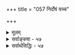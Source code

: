 +++
title = "057 निर्दोषं यच्च"

+++
<details><summary>मूलम्</summary>

निर्दोषं यच्च शास्त्रं तदपि बहुविधं बोधयत्येव भेदं वाक्ये तत्त्वोपदेशप्रकरणपठिते नान्यपर्यं प्रतीमः ।  
नात्रापच्छेदनीतिर्नियतिमति सदोपक्रमन्यायसिद्धेः स्वप्रख्याप्यापलापे श्रुतिरपि वृषलोद्वाहमन्त्रायते वः ॥ ५७ ॥
</details>

<details><summary>सर्वाङ्कषा - ५७</summary>

, 



ननु भोः ! त्वमेव वैतण्डिकोऽसि, योऽस्मान् वैतण्डिकान् निन्दसि । सर्वं व्यावहारिकमिति वदतामस्माकं बौद्धागमापेक्षया व्यावहारिकः प्रमाण्यातिशयो वेदानां संमतः । त्वमपि वैदिकोऽसि । अतः व्यावहारिकं वा प्रामाण्यातिशयं वेदानां कथं निराकरोषीत्यत्रोत्तरमाह – निर्दोषमित्यादि । यच्च **शास्त्रम्** = - वेदाख्यं परमं शास्त्रम् **निर्दोषम्** = प्रमादादिव्यावहारिकदोषरहितं मन्यसे, तदपि **बहुविधम्** = स्वरूपतः, धर्मतः, गुणतश्च जगद्ब्रह्मणोः नानाविधं भेदम् **बोधयत्येव** = उपदिशत्येव, न तु केवलं वक्ति । केवलं वचनं कदाचिदन्यतात्पर्यकमपि स्यात् ; न तूपदेशः, चेतनहितार्थत्वादुपदेशस्य । ननु कथं ज्ञायते भेदस्यो - पदेश्यत्वमेवेत्यत्राह - वाक्य इत्यादि । तत्त्वोपदेशप्रकणपठिते **वाक्ये** = भेदवाक्ये **आन्यपर्यम्** = अन्य- **परताम्** =अन्यतात्पर्यकताम् न **प्रतीमः** = न जानीमः, वयमिति शेषः । लोके कुत्राप्यस्माभिस्तथाऽदर्शनात् । 'भोक्ता भाग्यं प्रेरितारं च मत्त्वा सर्वं प्रोक्तं त्रिविधं ब्रह्ममेतत्' (श्वे. 1-12 ) ' य ईशेऽस्य जगतो नित्यमेव' (श्वे.6-17) इत्यादौ चिदचिदीश्वरभेदस्य, तदनन्तरं तन्निषेधाभावस्य च दर्शनात् ॥ 

ननु भोः ! न वयं प्रमाणानां पौर्वापर्यमादाय पूर्वस्योत्तरेण बाध इति वदामः, येनोच्येत भवता केवलं भेदोऽप्युपदिश्यते; अनन्तरं निषेधोऽपि न दृश्यते कुत्रचिदित्यादि । किन्तु प्रमेययोः विधिनिषेधयोः पौर्वा-यस्यास्च ग्राति परस्वस्थ कृत्वा 



484 

नात्रापच्छेदनीतिर्नियतिमति सदोपक्रमन्यायसिद्धेः 

स्वप्रख्याप्यापलापे श्रुतिरपि वृषलोद्वाहमन्त्रायते वः ॥57॥ 

STE 

पर्यमादाय । विधिनिषेधयोर्मध्ये विधिः पूर्वः, निषेधस्तु पर इति न्यायतत्त्वविदः । अतश्च भेदाभेदयोर्मध्ये भेदो दुर्बलः, अभेद एव प्रबलस्सिध्येतेति भेदस्य मिथ्यात्वसिद्धिरित्याशङ्कां समाधत्ते – नात्रेत्यादि । **अत्र** = प्रकृते बाध्यबाधकभावे **अपच्छेदनीतिः** =अपच्छेदाधिकरणन्यायः **न** = न प्रवर्तते ॥ 

ज्योतिष्म अग्निहोत्रे, बहिष्पवमानस्तोत्रार्थं पञ्चर्त्विजो यजमानश्चोत्थाय यदा गच्छन्ति, तदा क्रमेण परस्परं संबन्धं कल्पयित्वाग्नेः प्रदक्षिणेन गन्तव्यमिति विहितम् - ' अध्वर्यु प्रस्तोतान्वारभते प्रस्तोतारं प्रतिहर्ता प्रतिहर्तारमुद्गाता उद्गातारं यजमानः' इति । एवं गमनसमये तेषां मध्ये विच्छेदे प्राप्ते प्रायश्चित्तं विधीयते । परस्परं संबन्धविच्छेद एवापच्छेद इत्युच्यते । तत्रेकैकापच्छेदे तत्तत्प्रायश्चित्तमपि भवतीत्यत्र न चर्चा । द्वयोस्त्रयाणां वा क्रमेणापच्छेदे प्रायश्चित्तमपि क्रमेण भवेदविरोधात् । युगपदपच्छेदे युगपत्प्रायश्चित्तद्वयानुष्ठानासंभवात् किं कर्तव्यमिति प्रश्ने, यथेच्छं यत्किञ्चिदिति पूर्वपक्षे, उद्गातुः तत्समूहे प्रधानत्वात्तत्प्रायश्चित्तमेव कर्तव्यमिति निश्चयः । क्रमेण उद्गातृप्रतिहर्त्रेरपच्छेदे तु केशो भवति । उद्गात्रपच्छेदे यज्ञः तत्रैव संस्थाप्यः, पुनर्यनं कृत्वान्ते दक्षिणा देया । प्रतिहर्त्रपच्छेदे तु सर्वस्वदक्षिणा प्रायश्चित्तत्वेनोक्ता । द्वयमपि विरुद्धत्वात्कर्तुमशक्यम् । अत उद्गातुः वर्गप्रधानत्वात् तत्प्रायश्चित्तमेव कर्तव्यमिति पूर्वपक्षे, यस्यापच्छेदः अनन्तरं जातः, तस्यैव प्रायश्चित्तं कर्तव्यम्, पूर्वापेक्षयोत्तरस्य प्रबलत्वादिति सिद्धान्तः । 'पौर्वापर्ये पूर्वदौर्बल्यम्' (जै. सू. 6- 5-54) इत्यत्रोक्तः अयमपच्छेदन्यायः ॥ 

एवमेव प्रकृतेऽपि विधेः पूर्वत्वात्, निषेधस्य चोत्तरत्वान्निषेध एव प्रबल इति पूर्वपक्षिणामाशयः । परं त्वत्रापच्छेदे एवमेवापच्छेदो भवेदिति नियमो नास्ति । विधिनिषेधयोस्तु क्रमो नियतः । अतः **नियतिमति** = नियतपूर्वापरस्थले सदा-सर्वत्र **उपक्रमन्यायसिद्धेः** = उपक्रमाधिकरणन्यायस्यैव सिद्धेः प्रसक्तेः । नियतपूर्वापरभावस्थले तु उपक्तमाधिकरणन्याय एव प्रवर्तेत । अयं न्यायः 'वेदो वा प्रायदर्शनात् ' (जै. सू. 3-3-2 ) इत्यत्रोक्तः । अतो भेदस्यैवोपक्रमात् तत्रैव तात्पर्यम्, अभेदस्यान्यपर्यं वर्ण्यताम् ॥ 



ननु सर्वत्र निषेधो विधिपूर्वकः । शुक्तौ ' इदं रजतम्' इति विधि विना 'नेदं रजतम्' इति निषेधस्यैवाप्रसक्तेः । यदि पूर्वमेव प्रबलम्, तर्हि शुक्तिरजतं सत्यं स्यादित्यत्राह - स्वप्रख्याप्येत्यादि । स्वेन **प्रख्याप्यस्य** =उपस्थापितस्य स्वेनैव **अपलापे** = निराकरणे **श्रुतिरपि** = वेदोऽपि **वः** = श्रुतेः स्वतः प्रामाण्यवादिनां भवताम् **वृषलोद्वाहमन्त्रायते** = परस्परविरोधमजानतां मूढजनानां वचनतुल्यं भवेत् । प्रतियोगिसमर्पकमेव निषेधमपि न समर्पयेत् । 'भूतले घटो नास्ति' इत्यादावपि, यदा नञर्थस्याभावः प्रत्यक्षसिद्धः, तदा प्रतियोगिसमर्पकं स्मरणमेव, न प्रत्यक्षं सर्वथा भवेत्, भावाभावयोर्विरोधात् ॥ - 

**वृषलः** = शूद्रः । शूद्रविवाहे धनलुब्धः पुरोहितः 'पादेनेमममानं प्रहर' इति वरं अश्मप्रहारं पादेन कारयति प्रथमम् । अनन्तरम् ' न प्रहृतम्' इति तं वादयति । ततः 'एवमनृतवदनप्रायश्चित्तं करिष्ये' 

203. 

485 

[ शास्त्रस्य भेदप्रतिपादकत्वम् ] 

भेदः प्रत्यक्षसिद्धो न निगमविषयः स्यादिति त्वर्भकोक्तिः 

प्रख्यातादन्यमेनं प्रथयति यदसौ त्वन्मताद्वैतवन्नः । 

सन्मात्रग्राहि चाक्षं नियमयसि; ततो ब्रह्म दृश्यं मृषा स्यात् 



किं ते श्रुत्या तदानीं; फलमपि लभतां वापशूद्राधिकारः ॥58॥ 

इति वादयित्वा प्रायश्चित्तदानं स्वीकरोतीति ग्रामीणानां कथा । संस्कृतभाषानभिज्ञः शूद्रो वरः स्ववचनविरोधं न जानाति यथा, तथा श्रुतिरपि स्ववचनविरोधं न जानातीति स्यादित्ययं न्यायः 'वृषलोद्वाहमन्त्रन्यायः ' ॥ अयं भावः - 'भूतले घटो नास्ति' इति ह्येकं वाक्यम् । तत्र नञ्व्यतिरिक्तम् सर्वं नञर्थस्यैव शेषभूतम् । प्रसक्तस्यैव निषेधसंभवात् नञः प्रत्येकं प्रयोगाभावात् । अतस्तत्र तावन्मात्रस्य प्रत्येकवाक्यत्वं नास्त्येव । एवमेव ' नेदं रजतम्' इत्यत्रापि । परं त्विदं सर्वमपि न समभिव्यवहारस्थल एव । अन्यथा आपणे 'इदं रजतम्' इति वाक्यमपि प्रतियोगिसमर्पकत्वात् भ्रान्तिप्रयुक्तं स्यात् । 'ज्ञानिनां दृष्ट्या द्वयं तुल्यम्' इत्यादिकं त्वज्ञानिनामेवेत्युक्तं सहस्रशः । तत्फलभूतमुपदेशानुपपत्त्यादिकमप्युक्तं तथैव । प्रकृते भेदाभेदयोर्मध्ये पूर्वापरीभावो दुर्निरूप इत्यप्युक्तमनुपदमेव । अधिकं समनन्तरश्लोके द्रष्टव्यम् ॥ ५७ ॥
</details>


<details><summary>सर्वार्थसिद्धिः - ५७</summary>

असंभावितदोषादौपनिषदवाक्यादद्वैतज्ञानं सिध्यतीति परोक्ते प्रतिबन्दिं प्रस्तुवान इव स्वपक्षमपि स्यापयति - निर्दोषमिति ॥ बहुविधं भेदम् - आधाराधेयभावादिभिरीशेशितव्यभेदं, भोक्तृभोग्यनियन्तृभावैस्तत्त्वत्रयभेदम्, अणुत्वविभुत्वादिभिर्जीवेश्वरभेदं, बद्धमुक्तनित्यतदवान्तरविभागैर्जीवभेदम्, एतेषु(एषु) च कालभेदेन तत्तदवस्थाभेदं चेत्यर्थः । प्रतिषेधगन्धिना त्वयाऽपि प्रतिषेध्यधीर्दुरपलपेत्येवकाराभिप्रायः । प्रस्तुतभेदवाक्यानि अन्यपरत्वान्न भेदं विदधतीत्यत्राह - वाक्य इति । नहि सद्विद्यादिषु कर्मविधयः उपासनविधयो वा संनिदधतीति त्वयाऽपि संप्रधार्यते । सन्ति च तत्रापि, 'अहमिमास्तिस्रो देवता अनेन जीवेनाऽऽत्मनाऽनुप्रविश्य नामरूपे व्याकरवाणि' इत्यादीनि तत्तद्द्रव्यस्वरूपव्यापारादिविविधभेदविषयाणि वाक्यानि । अतोऽनन्यपरनिर्दोषवाक्यसिद्धत्वादद्वैतवत् द्वैतमपि दुर्निषेधमित्यभिप्रायः । ननु प्रतिषेधस्य प्रसक्तिसापेक्षत्वात् भेदप्रसञ्जकवाक्यं पूर्वं, तन्निषेघकं तु परत्वेनापच्छेदनयात्तद्बाधकं स्यादित्यत्राह - नात्रेति । अत्रेत्यनेनाभिप्रेतं हेतुमाह - नियतिमतीति । अयं भावः - अनियतपौर्वापर्ये ह्यपच्छेदनयः, नियमे तूपक्रमनयात् परानुत्पत्तिरेवेति नीतिविदः । इह च त्वयैव प्रसञ्जकप्रतिषेधकयोः पौर्वापर्यनियमः स्थापितः; अतः परस्यैव दौर्बल्यं प्रत्येतव्यमिति । अनुष्ठाने त्वस्य न्यायस्यान(?)न्यथाभावमभिप्रेत्य सदाशब्दः । ननु लोकसिद्धान् भेदांस्तावत् प्रसिद्धत्वादनुवदति, अलौकिकानपि प्रतिषेधार्थमेवोपदिश्य प्रतिषेधतीति परप्राबल्यं दुर्वारम्, तत्राह - स्वप्रख्याप्येति । अप्रख्यातस्य प्रख्यापनाद्वरं तत्र तूष्णींभावः । न हि भ्रमनिवर्तनाय प्रवृत्तं शास्त्रं भ्रमान्तरमुत्पादयतीति त्वदन्यः प्रतिपद्येत । तदिह श्रुतिः प्रत्यक्षाद्यनवगतान् भेदान् स्वयं विधत्ते प्रतिषेधति चेति वृषलविवाहमन्त्रवत् व्याघात एव परिशिष्यते इति भावः । एतेन सगुणनिर्गुणश्रुत्योरपि परप्राबल्यवर्णनं निरस्तम् ॥ ५७ ॥   
इति भेदतन्निषेधश्रुत्योरपच्छेदन्यायानर्हत्वम् ॥
</details>
